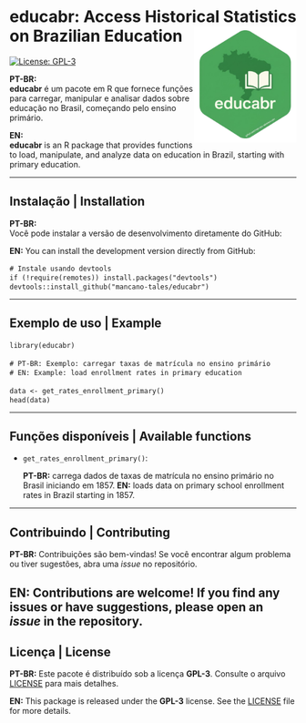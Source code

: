 
# educabr: Access Historical Statistics on Brazilian Education <img align="right" src="man/figures/logo-gemini.png.png?raw=true" alt="logo" width="180">

[![License: GPL-3](https://img.shields.io/badge/License-GPL--3-blue.svg)](LICENSE)

**PT-BR:**  
**educabr** é um pacote em R que fornece funções para carregar, manipular e analisar dados sobre educação no Brasil, começando pelo ensino primário.  

**EN:**  
**educabr** is an R package that provides functions to load, manipulate, and analyze data on education in Brazil, starting with primary education.  

---
## Instalação | Installation

**PT-BR:**  
Você pode instalar a versão de desenvolvimento diretamente do GitHub:  

**EN:**
You can install the development version directly from GitHub:

```{r, eval = FALSE}
# Instale usando devtools
if (!require(remotes)) install.packages("devtools")
devtools::install_github("mancano-tales/educabr")
```

---
## Exemplo de uso | Example

```{r}
library(educabr)

# PT-BR: Exemplo: carregar taxas de matrícula no ensino primário
# EN: Example: load enrollment rates in primary education

data <- get_rates_enrollment_primary()
head(data)
```

---
## Funções disponíveis | Available functions

* `get_rates_enrollment_primary()`:

  **PT-BR:** carrega dados de taxas de matrícula no ensino primário no Brasil iniciando em 1857.
  **EN:** loads data on primary school enrollment rates in Brazil starting in 1857.

---
## Contribuindo | Contributing
**PT-BR:**
Contribuições são bem-vindas!
Se você encontrar algum problema ou tiver sugestões, abra uma *issue* no repositório.

**EN:**
Contributions are welcome!
If you find any issues or have suggestions, please open an *issue* in the repository.
---
## Licença | License
**PT-BR:**
Este pacote é distribuído sob a licença **GPL-3**.
Consulte o arquivo [LICENSE](LICENSE) para mais detalhes.

**EN:**
This package is released under the **GPL-3** license.
See the [LICENSE](LICENSE) file for more details.

